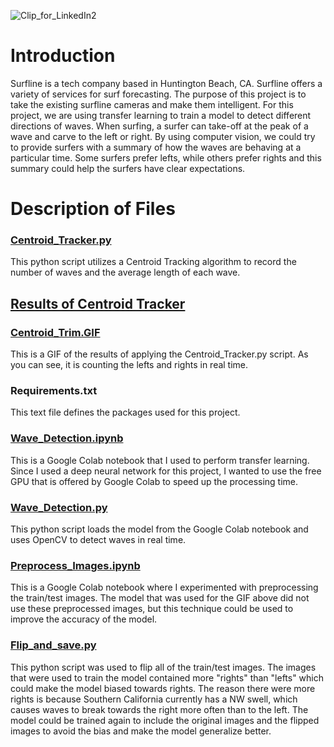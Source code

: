 ![Clip_for_LinkedIn2](https://user-images.githubusercontent.com/66560796/111404254-af074f00-868b-11eb-8447-4631976df973.gif)

# Introduction

Surfline is a tech company based in Huntington Beach, CA. Surfline offers a variety of services for surf forecasting. The purpose of this project is to take the existing surfline cameras and make them intelligent. For this project, we are using transfer learning to train a model to detect different directions of waves. When surfing, a surfer can take-off at the peak of a wave and carve to the left or right. By using computer vision, we could try to provide surfers with a summary of how the waves are behaving at a particular time. Some surfers prefer lefts, while others prefer rights and this summary could help the surfers have clear expectations.

# Description of Files

### [Centroid_Tracker.py](https://github.com/knolasco/Surfline-Object-Detection/blob/main/Centroid_Tracker.py)
This python script utilizes a Centroid Tracking algorithm to record the number of waves and the average length of each wave. 
## [Results of Centroid Tracker](https://user-images.githubusercontent.com/66560796/114232849-5dbc4980-9931-11eb-9525-e40d451e8a03.mp4)

### [Centroid_Trim.GIF](https://github.com/knolasco/Surfline-Object-Detection/blob/main/centoid_Trim.gif)
This is a GIF of the results of applying the Centroid_Tracker.py script. As you can see, it is counting the lefts and rights in real time.

### Requirements.txt
This text file defines the packages used for this project.

### [Wave_Detection.ipynb](https://github.com/knolasco/Surfline-Object-Detection/blob/main/Wave_Detection.ipynb)
This is a Google Colab notebook that I used to perform transfer learning. Since I used a deep neural network for this project, I wanted to use the free GPU that is offered by Google Colab to speed up the processing time.

### [Wave_Detection.py](https://github.com/knolasco/Surfline-Object-Detection/blob/main/Wave_Detection.py)
This python script loads the model from the Google Colab notebook and uses OpenCV to detect waves in real time.

### [Preprocess_Images.ipynb](https://github.com/knolasco/Surfline-Object-Detection/blob/main/Preprocess_Images.ipynb)
This is a Google Colab notebook where I experimented with preprocessing the train/test images. The model that was used for the GIF above did not use these preprocessed images, but this technique could be used to improve the accuracy of the model.

### [Flip_and_save.py](https://github.com/knolasco/Surfline-Object-Detection/blob/main/flip_and_save.py)
This python script was used to flip all of the train/test images. The images that were used to train the model contained more "rights" than "lefts" which could make the model biased towards rights. The reason there were more rights is because Southern California currently has a NW swell, which causes waves to break towards the right more often than to the left. The model could be trained again to include the original images and the flipped images to avoid the bias and make the model generalize better.
